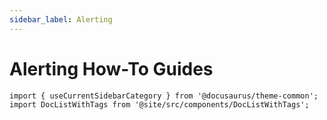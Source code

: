 ```yaml
---
sidebar_label: Alerting
---
```


# Alerting How-To Guides

```mdx-code-block
import { useCurrentSidebarCategory } from '@docusaurus/theme-common';
import DocListWithTags from '@site/src/components/DocListWithTags';
```

<DocListWithTags items={useCurrentSidebarCategory().items} />
